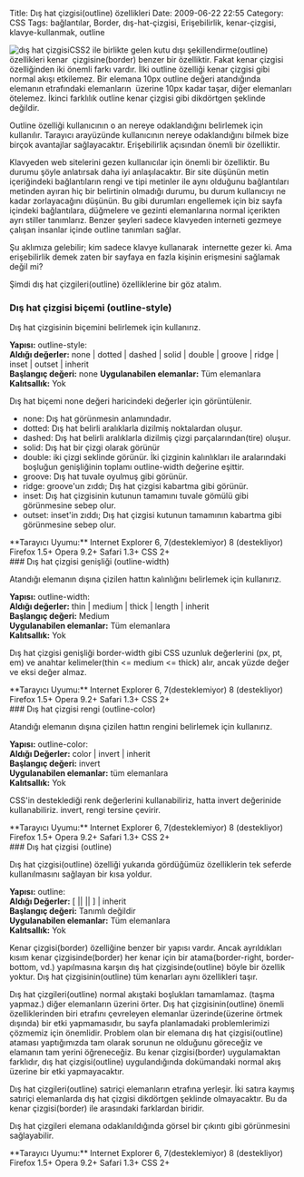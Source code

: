 Title: Dış hat çizgisi(outline) özellikleri
Date: 2009-06-22 22:55
Category: CSS
Tags: bağlantılar, Border, dış-hat-çizgisi, Erişebilirlik, kenar-çizgisi, klavye-kullanmak, outline

![dış hat çizgisi][]CSS2 ile birlikte gelen kutu dışı
şekillendirme(outline) özellikleri kenar  çizgisine(border) benzer bir
özelliktir. Fakat kenar çizgisi özelliğinden iki önemli farkı vardır.
İlki outline özelliği kenar çizgisi gibi normal akışı etkilemez. Bir
elemana 10px outline değeri atandığında elemanın etrafındaki
elemanların  üzerine 10px kadar taşar, diğer elemanları ötelemez. İkinci
farklılık outline kenar çizgisi gibi dikdörtgen şeklinde değildir.  

Outline özelliği kullanıcının o an nereye odaklandığını belirlemek için
kullanılır. Tarayıcı arayüzünde kullanıcının nereye odaklandığını bilmek
bize birçok avantajlar sağlayacaktır. Erişebilirlik açısından önemli bir
özelliktir. 

Klavyeden web sitelerini gezen kullanıcılar için önemli bir özelliktir.
Bu durumu şöyle anlatırsak daha iyi anlaşılacaktır. Bir site düşünün
metin içeriğindeki bağlantıların rengi ve tipi metinler ile aynı
olduğunu bağlantıları metinden ayıran hiç bir belirtinin olmadığı
durumu, bu durum kullanıcıyı ne kadar zorlayacağını düşünün. Bu gibi
durumları engellemek için biz sayfa içindeki bağlantılara, düğmelere ve
gezinti elemanlarına normal içerikten ayrı stiller tanımlarız. Benzer
şeyleri sadece klavyeden interneti gezmeye çalışan insanlar içinde
outline tanımları sağlar.

Şu aklımıza gelebilir; kim sadece klavye kullanarak  internette gezer
ki. Ama erişebilirlik demek zaten bir sayfaya en fazla kişinin
erişmesini sağlamak değil mi?

Şimdi dış hat çizgileri(outline) özelliklerine bir göz atalım.

### Dış hat çizgisi biçemi (outline-style)

Dış hat çizgisinin biçemini belirlemek için kullanırız.

**Yapısı:** outline-style: <deger>  
**Aldığı değerler:** none | dotted | dashed | solid | double | groove |
ridge | inset | outset | inherit  
**Başlangıç değeri:** none **Uygulanabilen elemanlar:** Tüm elemanlara
**Kalıtsallık:** Yok

Dış hat biçemi none değeri haricindeki değerler için görüntülenir.

-   none: Dış hat görünmesin anlamındadır.
-   dotted: Dış hat belirli aralıklarla dizilmiş noktalardan oluşur.
-   dashed: Dış hat belirli aralıklarla dizilmiş çizgi
    parçalarından(tire) oluşur.
-   solid: Dış hat bir çizgi olarak görünür
-   double: iki çizgi seklinde görünür. İki çizginin kalınlıkları ile
    aralarındaki boşluğun genişliğinin toplamı outline-width değerine
    eşittir.
-   groove: Dış hat tuvale oyulmuş gibi görünür.
-   ridge: groove'un zıddı; Dış hat çizgisi kabartma gibi görünür.
-   inset: Dış hat çizgisinin kutunun tamamını tuvale gömülü gibi
    görünmesine sebep olur.
-   outset: inset'in zıddı; Dış hat çizgisi kutunun tamamının kabartma
    gibi görünmesine sebep olur.

<div class="tarayiciuyum">
**Tarayıcı Uyumu:**  
Internet Explorer 6, 7(desteklemiyor) 8 (destekliyor)  
Firefox 1.5+  
Opera 9.2+  
Safari 1.3+  
CSS 2+

</div>
### Dış hat çizgisi genişliği (outline-width)

Atandığı elemanın dışına çizilen hattın kalınlığını belirlemek için
kullanırız.

**Yapısı:** outline-width: <deger>  
**Aldığı değerler:** thin | medium | thick | length | inherit  
**Başlangıç değeri:** Medium  
**Uygulanabilen elemanlar:** Tüm elemanlara  
**Kalıtsallık:** Yok

Dış hat çizgisi genişliği border-width gibi CSS uzunluk değerlerini (px,
pt, em) ve anahtar kelimeler(thin <= medium <= thick) alır, ancak
yüzde değer ve eksi değer almaz.

<div class="tarayiciuyum">
**Tarayıcı Uyumu:**  
Internet Explorer 6, 7(desteklemiyor) 8 (destekliyor)  
Firefox 1.5+  
Opera 9.2+  
Safari 1.3+  
CSS 2+

</div>
### Dış hat çizgisi rengi (outline-color)

Atandığı elemanın dışına çizilen hattın rengini belirlemek için
kullanırız.

**Yapısı:** outline-color: <deger>  
**Aldığı Değerler:** color | invert | inherit  
**Başlangıç değeri:** invert  
**Uygulanabilen elemanlar:** tüm elemanlara  
**Kalıtsallık:** Yok

CSS'in desteklediği renk değerlerini kullanabiliriz, hatta invert
değerinide kullanabiliriz. invert, rengi tersine çevirir.

<div class="tarayiciuyum">
**Tarayıcı Uyumu:**  
Internet Explorer 6, 7(desteklemiyor) 8 (destekliyor)  
Firefox 1.5+  
Opera 9.2+  
Safari 1.3+  
CSS 2+

</div>
### Dış hat çizgisi (outline)

Dış hat çizgisi(outline) özelliği yukarıda gördüğümüz özelliklerin tek
seferde kullanılmasını sağlayan bir kısa yoldur.

**Yapısı:** outline: <deger>  
**Aldığı Değerler:** [ <outline-color> || <outline-style> || <outlinewidth>] | inherit  
**Başlangıç değeri:** Tanımlı değildir  
**Uygulanabilen elemanlar:** Tüm elemanlara  
**Kalıtsallık:** Yok

Kenar çizgisi(border) özelliğine benzer bir yapısı vardır. Ancak
ayrıldıkları kısım kenar çizgisinde(border) her kenar için bir
atama(border-right, border-bottom, vd.) yapılmasına karşın dış hat
çizgisinde(outline) böyle bir özellik yoktur. Dış hat
çizgisinin(outline) tüm kenarları aynı özellikleri taşır.

Dış hat çizgileri(outline) normal akıştaki boşlukları tamamlamaz. (taşma
yapmaz.) diğer elemanların üzerini örter. Dış hat çizgisinin(outline)
önemli özelliklerinden biri etrafını çevreleyen elemanlar
üzerinde(üzerine örtmek dışında) bir etki yapmamasıdır, bu sayfa
planlamadaki problemlerimizi çözmemiz için önemlidir. Problem olan bir
elemana dış hat çizgisi(outline) ataması yaptığımızda tam olarak sorunun
ne olduğunu göreceğiz ve elamanın tam yerini öğreneceğiz. Bu kenar
çizgisi(border) uygulamaktan farklıdır, dış hat çizgisi(outline)
uygulandığında dokümandaki normal akış üzerine bir etki yapmayacaktır.

Dış hat çizgileri(outline) satıriçi elemanların etrafına yerleşir. İki
satıra kaymış satıriçi elemanlarda dış hat çizgisi dikdörtgen şeklinde
olmayacaktır. Bu da kenar çizgisi(border) ile arasındaki farklardan
biridir.

Dış hat çizgileri elemana odaklanıldığında görsel bir çıkıntı gibi
görünmesini sağlayabilir.

<div class="tarayiciuyum">
**Tarayıcı Uyumu:**  
Internet Explorer 6, 7(desteklemiyor) 8 (destekliyor)  
Firefox 1.5+  
Opera 9.2+  
Safari 1.3+  
CSS 2+

</div>
</p>

  [dış hat çizgisi]: http://www.fatihhayrioglu.com/images/dis_hat_cizgidi.gif
    "dış hat çizgisi"
